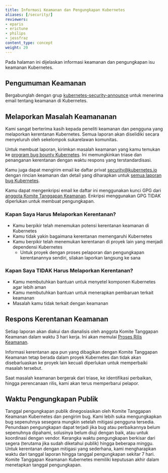 ```yaml
---
title: Informasi Keamanan dan Pengungkapan Kubernetes
aliases: [/security/]
reviewers:
- eparis
- erictune
- philips
- jessfraz
content_type: concept
weight: 20
---
```


<!-- overview -->
Pada halaman ini dijelaskan informasi keamanan dan pengungkapan isu keamanan Kubernetes.

<!-- body -->
## Pengumuman Keamanan

Bergabunglah dengan grup [kubernetes-security-announce](https://groups.google.com/forum/#!forum/kubernetes-security-announce)
untuk menerima email tentang keamanan di Kubernetes.

## Melaporkan Masalah Keamananan

Kami sangat berterima kasih kepada peneliti keamanan dan pengguna yang melaporkan kerentanan Kubernetes. Semua laporan akan diselidiki secara menyeluruh oleh sekelompok sukarelawan komunitas.

Untuk membuat laporan, kirimkan masalah keamanan yang kamu temukan ke [program bug bounty Kubernetes](https://hackerone.com/kubernetes).
Ini memungkinkan triase dan penanganan kerentanan dengan waktu respons yang terstandardisasi.

Kamu juga dapat mengirim email ke daftar privat [security@kubernetes.io](mailto:security@kubernetes.io)
dengan rincian keamanan dan detail yang diharapkan untuk
[semua laporan bug Kubernetes](https://github.com/kubernetes/kubernetes/blob/master/.github/ISSUE_TEMPLATE/bug-report.yaml).

Kamu dapat mengenkripsi email ke daftar ini menggunakan kunci GPG dari
[anggota Komite Tanggapan Keamanan](https://git.k8s.io/security/README.md#product-security-committee-psc).
Enkripsi menggunakan GPG TIDAK diperlukan untuk membuat pengungkapan.

### Kapan Saya Harus Melaporkan Kerentanan?

- Kamu berpikir telah menemukan potensi kerentanan keamanan di Kubernetes
- Kamu tidak yakin bagaimana kerentanan memengaruhi Kubernetes
- Kamu berpikir telah menemukan kerentanan di proyek lain yang menjadi dependensi Kubernetes
  - Untuk proyek dengan proses pelaporan dan pengungkapan kerentanannya sendiri, silakan laporkan langsung ke sana

### Kapan Saya TIDAK Harus Melaporkan Kerentanan?

- Kamu membutuhkan bantuan untuk menyetel komponen Kubernetes agar lebih aman
- Kamu membutuhkan bantuan untuk menerapkan pembaruan terkait keamanan
- Masalah kamu tidak terkait dengan keamanan

## Respons Kerentanan Keamanan

Setiap laporan akan diakui dan dianalisis oleh anggota Komite Tanggapan Keamanan dalam waktu 3 hari kerja.
Ini akan memulai [Proses Rilis Keamanan](https://git.k8s.io/security/security-release-process.md#disclosures).

Informasi kerentanan apa pun yang dibagikan dengan Komite Tanggapan Keamanan tetap berada dalam proyek Kubernetes
dan tidak akan disebarluaskan ke proyek lain kecuali diperlukan untuk memperbaiki masalah tersebut.

Saat masalah keamanan bergerak dari triase, ke identifikasi perbaikan, hingga perencanaan rilis, kami akan terus memperbarui pelapor.

## Waktu Pengungkapan Publik

Tanggal pengungkapan publik dinegosiasikan oleh Komite Tanggapan Keamanan Kubernetes dan pengirim bug.
Kami lebih suka mengungkapkan bug sepenuhnya sesegera mungkin setelah mitigasi pengguna tersedia. Penundaan pengungkapan
dapat terjadi jika bug atau perbaikannya belum sepenuhnya dipahami, solusinya belum diuji dengan baik,
atau untuk koordinasi dengan vendor. Kerangka waktu pengungkapan berkisar dari segera (terutama jika sudah diketahui publik)
hingga beberapa minggu. Untuk kerentanan dengan mitigasi yang sederhana, kami mengharapkan waktu dari tanggal laporan
hingga tanggal pengungkapan sekitar 7 hari. Komite Tanggapan Keamanan Kubernetes memiliki keputusan akhir dalam menetapkan tanggal pengungkapan.
